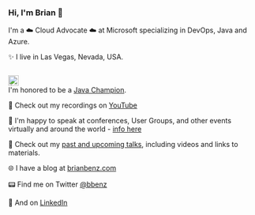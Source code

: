 
<!--
**bbenz/bbenz** is a ✨ _special_ ✨ repository because its `README.md` (this file) appears on your GitHub profile.

Here are some ideas to get you started:

- 🔭 I’m currently working on ...
- 🌱 I’m currently learning ...
- 👯 I’m looking to collaborate on ...
- 🤔 I’m looking for help with ...
- 💬 Ask me about ...
- 📫 How to reach me: ...
- 😄 Pronouns: ...
- ⚡ Fun fact: ...
-->


### Hi, I'm Brian 👋

I'm a ☁️ Cloud Advocate ☁️ at Microsoft specializing in DevOps, Java and Azure.

✨ I live in Las Vegas, Nevada, USA.  

[<code>
<img alt="java" width="21px" src="https://img.icons8.com/color/240/000000/java-coffee-cup-logo.png">
</code>](https://docs.oracle.com/en/java/)  I'm honored to be a [Java Champion](https://developer.oracle.com/javachampions/).  

🎥 Check out my recordings on [YouTube](https://www.youtube.com/channel/UCe5km7kRaL33VZw5lGeWd5Q)

📣 I'm happy to speak at conferences, User Groups, and other events virtually and around the world - [info here](https://gist.github.com/bbenz/fa6051837028d8eb788d27e71bc8cc8b)

📼 Check out my [past and upcoming talks](https://www.brianbenz.com/blog/briantalks/), including videos and links to materials. 

🌐 I have a blog at [brianbenz.com](https://www.brianbenz.com/)

📟 Find me  on Twitter [@bbenz](https://twitter.com/bbenz)

💼 And on [LinkedIn](https://www.linkedin.com/in/brianbenz/)
